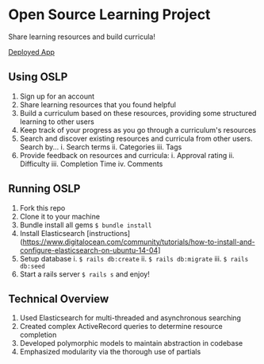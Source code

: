 # Open Source Learning Project

Share learning resources and build curricula!  

[Deployed App](https://peaceful-waters-19907.herokuapp.com/)

## Using OSLP

1. Sign up for an account
2. Share learning resources that you found helpful
3. Build a curriculum based on these resources, providing some structured learning to other users
4. Keep track of your progress as you go through a curriculum's resources
5. Search and discover existing resources and curricula from other users. Search by...
  i. Search terms
  ii. Categories
  iii. Tags
6. Provide feedback on resources and curricula:
  i. Approval rating
  ii. Difficulty
  iii. Completion Time
  iv. Comments

## Running OSLP

1. Fork this repo
2. Clone it to your machine
3. Bundle install all gems `$ bundle install`
4. Install Elasticsearch [instructions](https://www.digitalocean.com/community/tutorials/how-to-install-and-configure-elasticsearch-on-ubuntu-14-04]
5. Setup database
  i. `$ rails db:create`
  ii. `$ rails db:migrate`
  iii. `$ rails db:seed`
6. Start a rails server `$ rails s` and enjoy!

## Technical Overview

1. Used Elasticsearch for multi-threaded and asynchronous searching
2. Created complex ActiveRecord queries to determine resource completion
3. Developed polymorphic models to maintain abstraction in codebase
4. Emphasized modularity via the thorough use of partials
